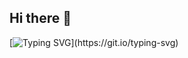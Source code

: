 ## Hi there 👋
[![Typing SVG](https://readme-typing-svg.herokuapp.com?font=Fira+Code&pause=1000&width=435&lines=Welcome+to+my+github+homepage.)](https://git.io/typing-svg)
<!--
**yecss/yecss** is a ✨ _special_ ✨ repository because its `README.md` (this file) appears on your GitHub profile.

Here are some ideas to get you started:

- 🔭 I’m currently working on ...
- 🌱 I’m currently learning ...
- 👯 I’m looking to collaborate on ...
- 🤔 I’m looking for help with ...
- 💬 Ask me about ...
- 📫 How to reach me: ...
- 😄 Pronouns: ...
- ⚡ Fun fact: ...
-->
